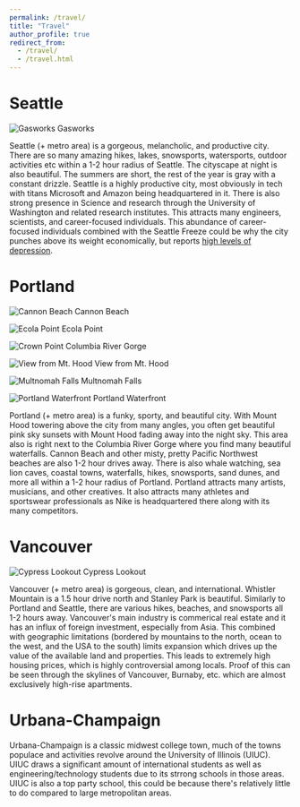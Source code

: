 ```yaml
---
permalink: /travel/
title: "Travel"
author_profile: true
redirect_from: 
  - /travel/
  - /travel.html
---
```


Seattle
======
![Gasworks](/images/gasworks.jpg)
Gasworks

  Seattle (+ metro area) is a gorgeous, melancholic, and productive city. There are so many amazing hikes, lakes, snowsports, watersports, outdoor activities etc within a 1-2 hour radius of Seattle. The cityscape at night is also beautiful. The summers are short, the rest of the year is gray with a constant drizzle. Seattle is a highly productive city, most obviously in tech with titans Microsoft and Amazon being headquartered in it. There is also strong presence in Science and research through the University of Washington and related research institutes. This attracts many engineers, scientists, and career-focused individuals. This abundance of career-focused individuals combined with the Seattle Freeze could be why the city punches above its weight economically, but reports [high levels of depression](https://www.seattletimes.com/seattle-news/data/seattle-still-the-nations-saddest-large-metro-area-survey-shows/). 


Portland
======
![Cannon Beach](/images/cannon.jpg)
Cannon Beach

![Ecola Point](/images/ecola.jpg)
Ecola Point

![Crown Point](/images/crown.jpg)
Columbia River Gorge

![View from Mt. Hood](/images/meadows.jpg)
View from Mt. Hood

![Multnomah Falls](/images/multnomah.jpg)
Multnomah Falls

![Portland Waterfront](/images/portlandriver.jpg)
Portland Waterfront

Portland (+ metro area) is a funky, sporty, and beautiful city. With Mount Hood towering above the city from many angles, you often get beautiful pink sky sunsets with Mount Hood fading away into the night sky. This area also is right next to the Columbia River Gorge where you find many beautiful waterfalls. Cannon Beach and other misty, pretty Pacific Northwest beaches are also 1-2 hour drives away. There is also whale watching, sea lion caves, coastal towns, waterfalls, hikes, snowsports, sand dunes, and more all within a 1-2 hour radius of Portland. Portland attracts many artists, musicians, and other creatives. It also attracts many athletes and sportswear professionals as Nike is headquartered there along with its many competitors. 


Vancouver
======
![Cypress Lookout](/images/vancouver.jpg)
Cypress Lookout

Vancouver (+ metro area) is gorgeous, clean, and international. Whistler Mountain is a 1.5 hour drive north and Stanley Park is beautiful. Similarly to Portland and Seattle, there are various hikes, beaches, and snowsports all 1-2 hours away. Vancouver's main industry is commerical real estate and it has an influx of foreign investment, especially from Asia. This combined with geographic limitations (bordered by mountains to the north, ocean to the west, and the USA to the south) limits expansion which drives up the value of the available land and properties. This leads to extremely high housing prices, which is highly controversial among locals. Proof of this can be seen through the skylines of Vancouver, Burnaby, etc. which are almost exclusively high-rise apartments. 


Urbana-Champaign
======

Urbana-Champaign is a classic midwest college town, much of the towns populace and activities revolve around the University of Illinois (UIUC). UIUC draws a significant amount of international students as well as engineering/technology students due to its strrong schools in those areas. UIUC is also a top party school, this could be because there's relatively little to do compared to large metropolitan areas.